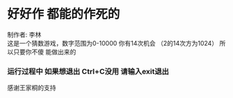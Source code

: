 <h1>好好作 都能的作死的</h1>
制作者:  李林<br>
这是一个猜数游戏，数字范围为0-10000 你有14次机会 （2的14次方为1024） 所以只要你不傻 能做出来的<br> 
<h3>运行过程中 如果想退出 Ctrl+C没用 请输入exit退出</h3>
感谢王家桐的支持
